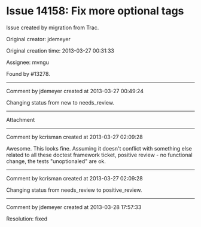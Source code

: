 # Issue 14158: Fix more optional tags

Issue created by migration from Trac.

Original creator: jdemeyer

Original creation time: 2013-03-27 00:31:33

Assignee: mvngu

Found by #13278.


---

Comment by jdemeyer created at 2013-03-27 00:49:24

Changing status from new to needs_review.


---

Attachment


---

Comment by kcrisman created at 2013-03-27 02:09:28

Awesome.  This looks fine.  Assuming it doesn't conflict with something else related to all these doctest framework ticket, positive review - no functional change, the tests "unoptionaled" are ok.


---

Comment by kcrisman created at 2013-03-27 02:09:28

Changing status from needs_review to positive_review.


---

Comment by jdemeyer created at 2013-03-28 17:57:33

Resolution: fixed
